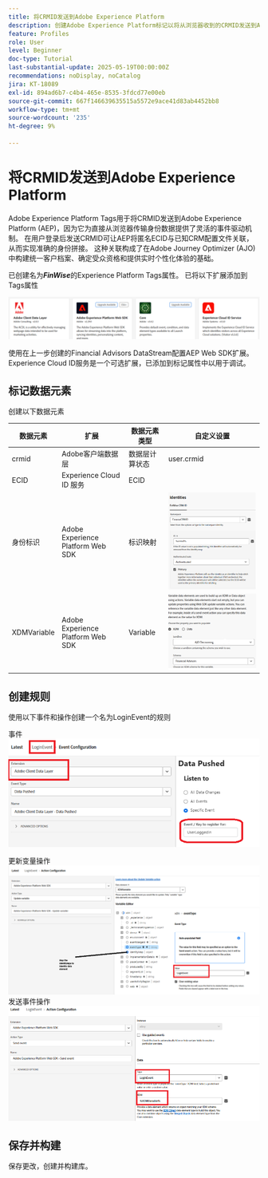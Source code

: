 ```yaml
---
title: 将CRMID发送到Adobe Experience Platform
description: 创建Adobe Experience Platform标记以将从浏览器收到的CRMID发送到Adobe Experience Platform
feature: Profiles
role: User
level: Beginner
doc-type: Tutorial
last-substantial-update: 2025-05-19T00:00:00Z
recommendations: noDisplay, noCatalog
jira: KT-18089
exl-id: 894ad6b7-c4b4-465e-8535-3fdcd77e00eb
source-git-commit: 667f146639635515a5572e9ace41d83ab4452bb8
workflow-type: tm+mt
source-wordcount: '235'
ht-degree: 9%

---
```


# 将CRMID发送到Adobe Experience Platform

Adobe Experience Platform Tags用于将CRMID发送到Adobe Experience Platform (AEP)，因为它为直接从浏览器传输身份数据提供了灵活的事件驱动机制。 在用户登录后发送CRMID可让AEP将匿名ECID与已知CRM配置文件关联，从而实现准确的身份拼接。 这种关联构成了在Adobe Journey Optimizer (AJO)中构建统一客户档案、确定受众资格和提供实时个性化体验的基础。

已创建名为&#x200B;_&#x200B;**FinWise**&#x200B;_&#x200B;的Experience Platform Tags属性。 已将以下扩展添加到Tags属性

![标记 — 扩展](assets/tags-extensions.png)

使用在上一步创建的Financial Advisors DataStream配置AEP Web SDK扩展。
Experience Cloud ID服务是一个可选扩展，已添加到标记属性中以用于调试。

## 标记数据元素

创建以下数据元素

| 数据元素 | 扩展 | 数据元素类型 | 自定义设置 |
|--------------|-----------------------------------|---------------------------|----------------------------------------|
| crmid | Adobe客户端数据层 | 数据层计算状态 | user.crmid |
| ECID | Experience Cloud ID 服务 | ECID |                                        |
| 身份标识 | Adobe Experience Platform Web SDK | 标识映射 | ![图像](assets/identity-settings.png) |
| XDMVariable | Adobe Experience Platform Web SDK | Variable | ![图像](assets/xdmvariable.png) |

## 创建规则

使用以下事件和操作创建一个名为LoginEvent的规则

事件
![事件](assets/data-pushed-event1.png)

更新变量操作
![更新变量](assets/update-variable1.png)
发送事件操作
![发送事件](assets/send-event1.png)

## 保存并构建

保存更改，创建并构建库。
